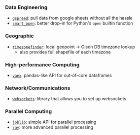 ### Data Engineering
- [`gspread`](https://github.com/burnash/gspread): pull data from google sheets without all the hassle
- [`smart_open`](https://github.com/RaRe-Technologies/smart_open): better drop-in for Python's `open` builtin function

### Geographic
- [`timezonefinder`](https://github.com/MrMinimal64/timezonefinder): local geopoint -> Olson DB timezone lookup
  - also provides full shapefile of each timezone
  
### High-performance Computing
 - [`vaex`](https://github.com/vaexio/vaex): pandas-like API for out-of-core dataframes
  
### Network/Communications
- [`websockets`](https://github.com/aaugustin/websockets): library that allows you to set up websockets

### Parallel Computing
- [`joblib`](https://github.com/joblib/joblib): simple API for parallel processing
- [`ray`](https://github.com/ray-project/ray): more advanced parallel processing
